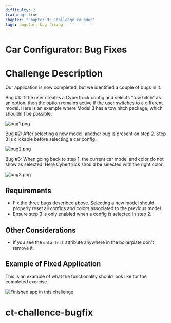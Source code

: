 ```yaml
---
difficulty: 2
training: true
chapter: "Chapter 9: Challenge roundup"
tags: angular, bug fixing
---
```


# Car Configurator: Bug Fixes

# Challenge Description

Our application is now completed, but we identified a couple of bugs in it.

Bug #1: If the user creates a Cybertruck config and selects "tow hitch" as an option,
then the option remains active if the user switches to a different model.
Here is an example where Model 3 has a tow hitch package, which shouldn't be possible:

![bug1.png](https://images.certificates.dev/roundup-4-bug1.png)

Bug #2: After selecting a new model, another bug is present on step 2. Step 3 is clickable before selecting a car config:

![bug2.png](https://images.certificates.dev/roundup-4-bug2.png)

Bug #3: When going back to step 1, the current car model and color do not show as selected. Here Cybertruck should be selected with the right color:

![bug3.png](https://images.certificates.dev/roundup-4-bug3.png)

## Requirements

- Fix the three bugs described above. Selecting a new model should properly reset all configs and colors associated to the previous model.
- Ensure step 3 is only enabled when a config is selected in step 2.

## Other Considerations

- If you see the `data-test` attribute anywhere in the boilerplate don't remove it.

## Example of Fixed Application

This is an example of what the functionality should look like for the completed exercise.

![Finished app in this challenge](https://images.certificates.dev/roundup-4-screenshot.gif)
# ct-challence-bugfix
